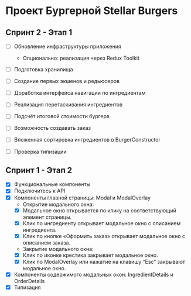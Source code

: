 # Проект Бургерной Stellar Burgers

## Спринт 2 - Этап 1

- [ ] Обновление инфраструктуры приложения
    - Опционально: реализация через Redux Toolkit
- [ ] Подготовка хранилища
- [ ] Создание первых экшенов и редьюсеров
- [ ] Доработка интерфейса навигации по ингредиентам
- [ ] Реализация перетаскивания ингредиентов
- [ ] Подсчёт итоговой стоимости бургера
- [ ] Возможность создавать заказ
- [ ] Вложенная сортировка ингредиентов в BurgerConstructor
- [ ] Проверка типизации


## Спринт 1 - Этап 2

-   [x] Функциональные компоненты
-   [x] Подключитесь к API
-   [x] Компоненты главной страницы: Modal и ModalOverlay
    -   Открытие модального окна:
    -   [x] Модальное окно открывается по клику на соответствующий элемент страницы.
    -   [x] Клик по ингредиенту открывает модальное окно с описанием ингредиента.
    -   [x] Клик по кнопке «Оформить заказ» открывает модальное окно с описанием заказа.
    -   Закрытие модального окна:
    -   [x] Клик по иконке крестика закрывает модальное окно.
    -   [x] Клик по ModalOverlay или нажатие на клавишу “Esc” закрывают модальное окно.
-   [x] Компоненты содержимого модальных окон: IngredientDetails и OrderDetails
-   [x] Типизация
